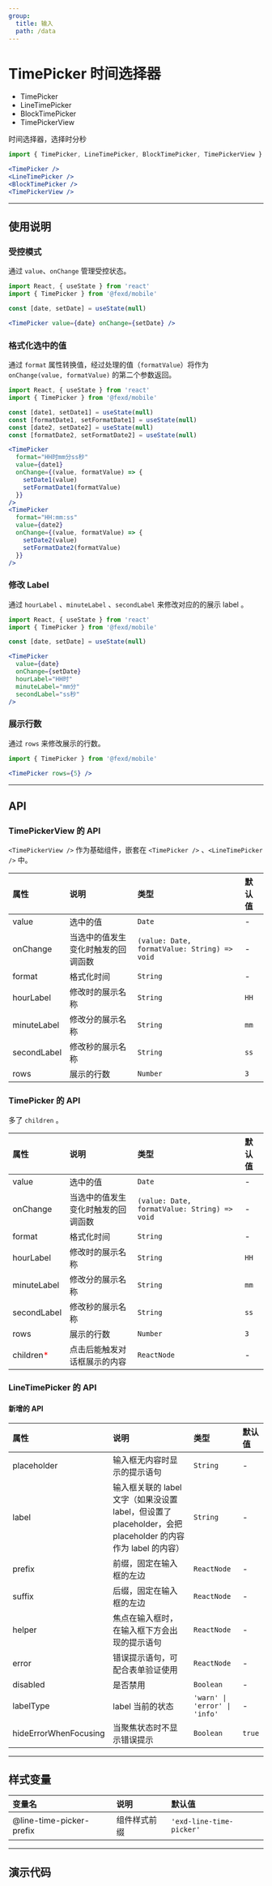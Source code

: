 ```yaml
---
group:
  title: 输入
  path: /data
---
```


# TimePicker 时间选择器

- TimePicker <ImportCost name="TimePicker" />
- LineTimePicker <ImportCost name="LineTimePicker" />
- BlockTimePicker <ImportCost name="BlockTimePicker" />
- TimePickerView <ImportCost name="TimePickerView" />

时间选择器，选择时分秒

<!-- prettier-ignore -->
```jsx | pure
import { TimePicker, LineTimePicker, BlockTimePicker, TimePickerView } from '@fexd/mobile'

<TimePicker />
<LineTimePicker />
<BlockTimePicker />
<TimePickerView />
```

---

## 使用说明

### 受控模式

通过 `value`、`onChange` 管理受控状态。

<!-- prettier-ignore -->
```jsx | pure
import React, { useState } from 'react'
import { TimePicker } from '@fexd/mobile'

const [date, setDate] = useState(null)

<TimePicker value={date} onChange={setDate} />
```

### 格式化选中的值

通过 `format` 属性转换值，经过处理的值（`formatValue`）将作为 `onChange(value, formatValue)` 的第二个参数返回。

<!-- prettier-ignore -->
```jsx | pure
import React, { useState } from 'react'
import { TimePicker } from '@fexd/mobile'

const [date1, setDate1] = useState(null)
const [formatDate1, setFormatDate1] = useState(null)
const [date2, setDate2] = useState(null)
const [formatDate2, setFormatDate2] = useState(null)

<TimePicker 
  format="HH时mm分ss秒" 
  value={date1} 
  onChange={(value, formatValue) => {
    setDate1(value)
    setFormatDate1(formatValue)
  }}
/>
<TimePicker 
  format="HH:mm:ss" 
  value={date2} 
  onChange={(value, formatValue) => {
    setDate2(value)
    setFormatDate2(formatValue)
  }}
/>
```

### 修改 Label

通过 `hourLabel` 、`minuteLabel` 、`secondLabel` 来修改对应的的展示 label 。

<!-- prettier-ignore -->
```jsx | pure
import React, { useState } from 'react'
import { TimePicker } from '@fexd/mobile'

const [date, setDate] = useState(null)

<TimePicker
  value={date}
  onChange={setDate}
  hourLabel="HH时"
  minuteLabel="mm分"
  secondLabel="ss秒"
/>
```

### 展示行数

通过 `rows` 来修改展示的行数。

<!-- prettier-ignore -->
```jsx | pure
import { TimePicker } from '@fexd/mobile'

<TimePicker rows={5} />
```

---

## API

### TimePickerView 的 API

`<TimePickerView />` 作为基础组件，嵌套在 `<TimePicker />` 、`<LineTimePicker />` 中。

| 属性        | 说明                               | 类型                                         | 默认值 |
| :---------- | :--------------------------------- | :------------------------------------------- | :----- |
| value       | 选中的值                           | `Date`                                       | -      |
| onChange    | 当选中的值发生变化时触发的回调函数 | `(value: Date, formatValue: String) => void` | -      |
| format      | 格式化时间                         | `String`                                     | -      |
| hourLabel   | 修改时的展示名称                   | `String`                                     | `HH`   |
| minuteLabel | 修改分的展示名称                   | `String`                                     | `mm`   |
| secondLabel | 修改秒的展示名称                   | `String`                                     | `ss`   |
| rows        | 展示的行数                         | `Number`                                     | `3`    |

### TimePicker 的 API

多了 `children` 。

| 属性 | 说明 | 类型 | 默认值 |
| :-- | :-- | :-- | :-- |
| value | 选中的值 | `Date` | - |
| onChange | 当选中的值发生变化时触发的回调函数 | `(value: Date, formatValue: String) => void` | - |
| format | 格式化时间 | `String` | - |
| hourLabel | 修改时的展示名称 | `String` | `HH` |
| minuteLabel | 修改分的展示名称 | `String` | `mm` |
| secondLabel | 修改秒的展示名称 | `String` | `ss` |
| rows | 展示的行数 | `Number` | `3` |
| children<span style="color: red;">\*</span> | 点击后能触发对话框展示的内容 | `ReactNode` | - |

### LineTimePicker 的 API

#### 新增的 API

| 属性 | 说明 | 类型 | 默认值 |
| :-- | :-- | :-- | :-- |
| placeholder | 输入框无内容时显示的提示语句 | `String` | - |
| label | 输入框关联的 label 文字（如果没设置 label，但设置了 placeholder，会把 placeholder 的内容作为 label 的内容） | `String` | - |
| prefix | 前缀，固定在输入框的左边 | `ReactNode` | - |
| suffix | 后缀，固定在输入框的左边 | `ReactNode` | - |
| helper | 焦点在输入框时，在输入框下方会出现的提示语句 | `ReactNode` | - |
| error | 错误提示语句，可配合表单验证使用 | `ReactNode` | - |
| disabled | 是否禁用 | `Boolean` | - |
| labelType | label 当前的状态 | `'warn' \| 'error' \| 'info'` | - |
| hideErrorWhenFocusing | 当聚焦状态时不显示错误提示 | `Boolean` | `true` |

---

## 样式变量

| 变量名                   | 说明         | 默认值                   |
| :----------------------- | :----------- | :----------------------- |
| @line-time-picker-prefix | 组件样式前缀 | `'exd-line-time-picker'` |

---

## 演示代码

<code src="./demos/demo1/index.tsx" />
